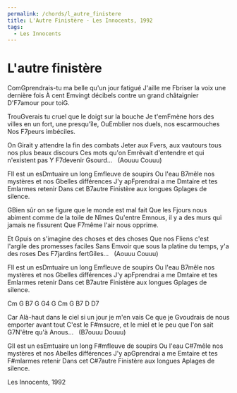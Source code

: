 ```yaml
---
permalink: /chords/l_autre_finistere
title: L'Autre Finistère - Les Innocents, 1992
tags:
  - Les Innocents
---
```


<h1>L'autre finistère</h1>
<div class="song">
    <p class="verse">
        <span class="line">Com<span class="chord">G</span>prendrais-tu ma belle qu'un jour fatigué</span>
        <span class="line">J'aille me <span class="chord">F</span>briser la voix une dernière fois</span>
        <span class="line">À cent <span class="chord">Em</span>vingt décibels contre un grand châtaignier</span>
        <span class="line">D'<span class="chord">F7</span>amour pour toi<span class="chord">G</span>.</span>
    </p>
    <p class="verse">
        <span class="line">Trou<span class="chord">G</span>verais tu cruel que le doigt sur la bouche</span>
        <span class="line">Je t'em<span class="chord">F</span>mène hors des villes en un fort, une presqu'île,</span>
        <span class="line">Ou<span class="chord">Em</span>blier nos duels, nos escarmouches</span>
        <span class="line">Nos <span class="chord">F7</span>peurs imbéciles.</span>
    </p>
    <p class="verse">
        <span class="line">On <span class="chord">G</span>irait y attendre la fin des combats</span>
        <span class="line">Jeter aux <span class="chord">F</span>vers, aux vautours tous nos plus beaux discours</span>
        <span class="line">Ces mots qu'on <span class="chord">Em</span>rêvait d'entendre et qui n'existent pas</span>
        <span class="line">Y <span class="chord">F7</span>devenir <span class="chord">G</span>sourd...&nbsp;&nbsp;&nbsp;(<span class="chord">A</span>ouuu <span class="chord">C</span>ouuu)</span>
    </p>
    <p class="chorus">
        <span class="line"><span class="chord">F</span>Il est un es<span class="chord">Dm</span>tuaire un long <span class="chord">Em</span>fleuve de soupirs</span>
        <span class="line">Ou l'eau <span class="chord">B7</span>mêle nos mystères et nos <span class="chord">G</span>belles différences</span>
        <span class="line">J'y ap<span class="chord">F</span>prendrai a me <span class="chord">Dm</span>taire et tes <span class="chord">Em</span>larmes retenir</span>
        <span class="line">Dans cet <span class="chord">B7</span>autre Finistère aux longues <span class="chord">G</span>plages de silence.</span>
    </p>
    <p class="verse">
        <span class="line"><span class="chord">G</span>Bien sûr on se figure que le monde est mal fait</span>
        <span class="line">Que les <span class="chord">F</span>jours nous abiment comme de la toile de Nîmes</span>
        <span class="line">Qu'entre <span class="chord">Em</span>nous, il y a des murs qui jamais ne fissurent</span>
        <span class="line">Que <span class="chord">F7</span>même l'air nous opprime.</span>
    </p>
    <p class="verse">
        <span class="line">Et <span class="chord">G</span>puis on s'imagine des choses et des choses</span>
        <span class="line">Que nos <span class="chord">F</span>liens c'est l'argile des promesses faciles</span>
        <span class="line">Sans <span class="chord">Em</span>voir que sous la platine du temps, y'a des roses</span>
        <span class="line">Des <span class="chord">F7</span>jardins fert<span class="chord">G</span>iles...&nbsp;&nbsp;&nbsp;(<span class="chord">A</span>ouuu <span class="chord">C</span>ouuu)</span>
    </p>
    <p class="chorus">
        <span class="line"><span class="chord">F</span>Il est un es<span class="chord">Dm</span>tuaire un long <span class="chord">Em</span>fleuve de soupirs</span>
        <span class="line">Ou l'eau <span class="chord">B7</span>mêle nos mystères et nos <span class="chord">G</span>belles différences</span>
        <span class="line">J'y ap<span class="chord">F</span>prendrai a me <span class="chord">Dm</span>taire et tes <span class="chord">Em</span>larmes retenir</span>
        <span class="line">Dans cet <span class="chord">B7</span>autre Finistère aux longues <span class="chord">G</span>plages de silence.</span>
    </p>
    <p class="bridge">
        <span class="sentence"><span class="chord">Cm</span> <span class="chord">G</span> <span class="chord">B7</span> <span class="chord">G</span> <span class="chord">G4</span> <span class="chord">G</span></span>
        <span class="sentence"><span class="chord">Cm</span> <span class="chord">G</span> <span class="chord">B7</span> <span class="chord">D</span> <span class="chord">D7</span></span>
    </p>
    <p class="verse">
        <span class="line">Car <span class="chord">A</span>là-haut dans le ciel si un jour je m'en vais</span>
        <span class="line">Ce que je <span class="chord">G</span>voudrais de nous emporter avant tout</span>
        <span class="line">C'est le <span class="chord">F#m</span>sucre, et le miel et le peu que l'on sait</span>
        <span class="line"><span class="chord">G7</span>N'être qu'à <span class="chord">A</span>nous...&nbsp;&nbsp;&nbsp;(<span class="chord">B7</span>ouuu <span class="chord">D</span>ouuu)</span>
    </p>
    <p class="chorus">
        <span class="line"><span class="chord">G</span>Il est un es<span class="chord">Em</span>tuaire un long <span class="chord">F#m</span>fleuve de soupirs</span>
        <span class="line">Ou l'eau <span class="chord">C#7</span>mêle nos mystères et nos <span class="chord">A</span>belles différences</span>
        <span class="line">J'y ap<span class="chord">G</span>prendrai a me <span class="chord">Em</span>taire et tes <span class="chord">F#m</span>larmes retenir</span>
        <span class="line">Dans cet <span class="chord">C#7</span>autre Finistère aux longues <span class="chord">A</span>plages de silence.</span>
    </p>
</div>

<footer>
    <p class="artist">Les Innocents, 1992</p>
</footer>

